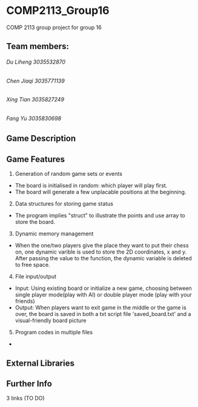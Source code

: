 # COMP2113_Group16
COMP 2113 group project for group 16

## Team members:
###### Du Liheng 3035532870  
###### Chen Jiaqi 3035771139  
###### Xing Tian 3035827249  
###### Fang Yu 3035830698  

## Game Description

## Game Features

1. Generation of random game sets or events

  - The board is initialised in random: which player will play first.
  - The board will generate a few unplacable positions at the beginning.

2. Data structures for storing game status

  - The program implies "struct" to illustrate the points and use array to store the board.

3. Dynamic memory management

  - When the one/two players give the place they want to put their chess on, one dynamic varible is used to store the 2D coordinates, x and y. After passing the value to the function, the dynamic variable is deleted to free space.

4. File input/output 

  - Input: Using existing board or initialize a new game, choosing between single player mode(play with AI) or double player mode (play with your friends)
  - Output: When players want to exit game in the middle or the game is over, the board is saved in both a txt script file 'saved_board.txt' and a visual-friendly board picture
  
5. Program codes in multiple files

  -

## External Libraries



## Further Info

3 links (TO DO)
